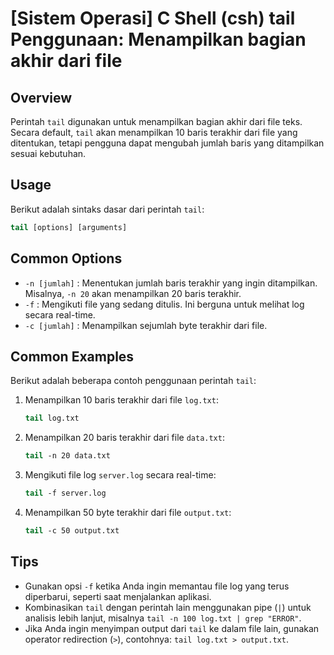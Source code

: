 # [Sistem Operasi] C Shell (csh) tail Penggunaan: Menampilkan bagian akhir dari file

## Overview
Perintah `tail` digunakan untuk menampilkan bagian akhir dari file teks. Secara default, `tail` akan menampilkan 10 baris terakhir dari file yang ditentukan, tetapi pengguna dapat mengubah jumlah baris yang ditampilkan sesuai kebutuhan.

## Usage
Berikut adalah sintaks dasar dari perintah `tail`:

```csh
tail [options] [arguments]
```

## Common Options
- `-n [jumlah]` : Menentukan jumlah baris terakhir yang ingin ditampilkan. Misalnya, `-n 20` akan menampilkan 20 baris terakhir.
- `-f` : Mengikuti file yang sedang ditulis. Ini berguna untuk melihat log secara real-time.
- `-c [jumlah]` : Menampilkan sejumlah byte terakhir dari file.

## Common Examples
Berikut adalah beberapa contoh penggunaan perintah `tail`:

1. Menampilkan 10 baris terakhir dari file `log.txt`:
   ```csh
   tail log.txt
   ```

2. Menampilkan 20 baris terakhir dari file `data.txt`:
   ```csh
   tail -n 20 data.txt
   ```

3. Mengikuti file log `server.log` secara real-time:
   ```csh
   tail -f server.log
   ```

4. Menampilkan 50 byte terakhir dari file `output.txt`:
   ```csh
   tail -c 50 output.txt
   ```

## Tips
- Gunakan opsi `-f` ketika Anda ingin memantau file log yang terus diperbarui, seperti saat menjalankan aplikasi.
- Kombinasikan `tail` dengan perintah lain menggunakan pipe (`|`) untuk analisis lebih lanjut, misalnya `tail -n 100 log.txt | grep "ERROR"`.
- Jika Anda ingin menyimpan output dari `tail` ke dalam file lain, gunakan operator redirection (`>`), contohnya: `tail log.txt > output.txt`.